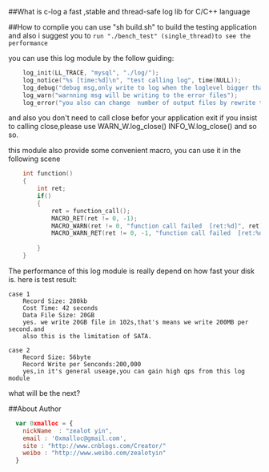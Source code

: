 ##What is c-log
a fast ,stable and thread-safe log lib for C/C++ language

##How to complie 
you can use  "sh build.sh" to build the testing application and also i suggest you to `run "./bench_test" (single_thread)to see the performance`

you can use this log module by the follow  guiding:
```cpp
    log_init(LL_TRACE, "mysql", "./log/");
	log_notice("%s [time:%d]\n", "test calling log", time(NULL));
	log_debug("debug msg,only write to log when the loglevel bigger than or equal to debug");
	log_warn("warnning msg will be writing to the error files");
	log_error("you also can change  number of output files by rewrite the macro_define.h");
```
and also you don't need to call close befor your application exit
if you insist to calling close,please use WARN_W.log_close() INFO_W.log_close() and so so.

this module also provide some convenient macro, you can use it in the following scene
```cpp
    int function()
	{
		int ret;
		if()
		{
			ret = function_call();
			MACRO_RET(ret != 0, -1);
			MACRO_WARN(ret != 0, "function call failed  [ret:%d]", ret);
			MACRO_WARN_RET(ret != 0, -1, "function call failed  [ret:%d]", ret)
			
		}
	}
```
The performance of this log module is really depend on how fast your disk is.
here is test result:

    case 1
        Record Size: 280kb
    	Cost Time: 42 seconds
    	Data File Size: 20GB
    	yes. we write 20GB file in 102s,that's means we write 200MB per second.and
    	also this is the limitation of SATA.

    case 2 
        Record Size: 56byte
    	Record Write per Senconds:200,000
    	yes,in it's general useage,you can gain high qps from this log module

what will be the next?


##About Author

```javascript
  var 0xmalloc = {
    nickName  : "zealot yin",
    email : '0xmalloc@gmail.com',
    site : "http://www.cnblogs.com/Creator/"
    weibo : "http://www.weibo.com/zealotyin"
  }
```
